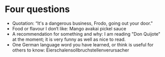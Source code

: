 # Four questions

- Quotation: “It's a dangerous business, Frodo, going out your door."
- Food or flavour I don‘t like: Mango avakai pickel sauce
- A recommendation for something and why: I am reading "Don Quijote" at the moment; it is very funny as well as nice to read.
- One German language word you have learned, or think is useful for others to know: Eierschalensollbruchstellenverursacher
